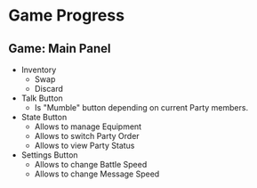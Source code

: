 # Game Progress

## Game: Main Panel

- Inventory
  - Swap
  - Discard
- Talk Button
  - Is "Mumble" button depending on current Party members.
- State Button
  - Allows to manage Equipment
  - Allows to switch Party Order
  - Allows to view Party Status
- Settings Button
  - Allows to change Battle Speed
  - Allows to change Message Speed
